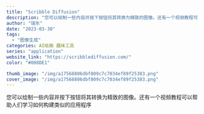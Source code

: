 ```yaml
---
title: "Scribble Diffusion"
description: "您可以绘制一些内容并按下按钮将其转换为精致的图像。还有一个视频教程可以帮助人们学习如何构建类似的应用程序"
author: "瑞东"
date: "2023-03-30"
tags:
  - "图像生成"
categories: AI绘画 趣味工具
series: "application"
website_link: "https://scribblediffusion.com/"
color: "#008DE1"

thumb_image: "/img/a17568806dbf809c7c7034ef89f25383.png"
cover_image: "/img/a17568806dbf809c7c7034ef89f25383.png"
---
```


您可以绘制一些内容并按下按钮将其转换为精致的图像。还有一个视频教程可以帮助人们学习如何构建类似的应用程序